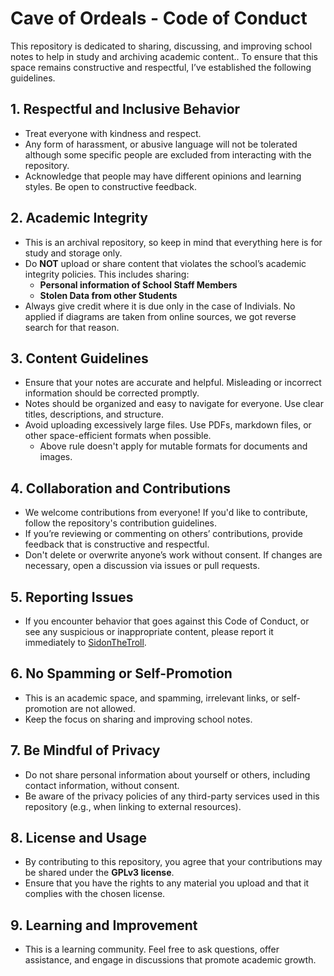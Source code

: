 # Cave of Ordeals - Code of Conduct
This repository is dedicated to sharing, discussing, and improving school notes to help in study and archiving academic content.. To ensure that this space remains constructive and respectful, I’ve established the following guidelines.

## 1. **Respectful and Inclusive Behavior**
- Treat everyone with kindness and respect.
- Any form of harassment, or abusive language will not be tolerated although some specific people are excluded from interacting with the repository.
- Acknowledge that people may have different opinions and learning styles. Be open to constructive feedback.

## 2. **Academic Integrity**
- This is an archival repository, so keep in mind that everything here is for study and storage only.
- Do **NOT** upload or share content that violates the school’s academic integrity policies. This includes sharing:
  - **Personal information of School Staff Members**
  - **Stolen Data from other Students**
- Always give credit where it is due only in the case of Indivials. No applied if diagrams are taken from online sources, we got reverse search for that reason. 

## 3. **Content Guidelines**
- Ensure that your notes are accurate and helpful. Misleading or incorrect information should be corrected promptly.
- Notes should be organized and easy to navigate for everyone. Use clear titles, descriptions, and structure.
- Avoid uploading excessively large files. Use PDFs, markdown files, or other space-efficient formats when possible.
  - Above rule doesn't apply for mutable formats for documents and images. 
  
## 4. **Collaboration and Contributions**
- We welcome contributions from everyone! If you'd like to contribute, follow the repository's contribution guidelines.
- If you’re reviewing or commenting on others’ contributions, provide feedback that is constructive and respectful.
- Don't delete or overwrite anyone’s work without consent. If changes are necessary, open a discussion via issues or pull requests.

## 5. **Reporting Issues**
- If you encounter behavior that goes against this Code of Conduct, or see any suspicious or inappropriate content, please report it immediately to [SidonTheTroll](https://github.com/sidonthetroll).
  
## 6. **No Spamming or Self-Promotion**
- This is an academic space, and spamming, irrelevant links, or self-promotion are not allowed.
- Keep the focus on sharing and improving school notes.

## 7. **Be Mindful of Privacy**
- Do not share personal information about yourself or others, including contact information, without consent.
- Be aware of the privacy policies of any third-party services used in this repository (e.g., when linking to external resources).

## 8. **License and Usage**
- By contributing to this repository, you agree that your contributions may be shared under the **GPLv3 license**.
- Ensure that you have the rights to any material you upload and that it complies with the chosen license.

## 9. **Learning and Improvement**
- This is a learning community. Feel free to ask questions, offer assistance, and engage in discussions that promote academic growth.
